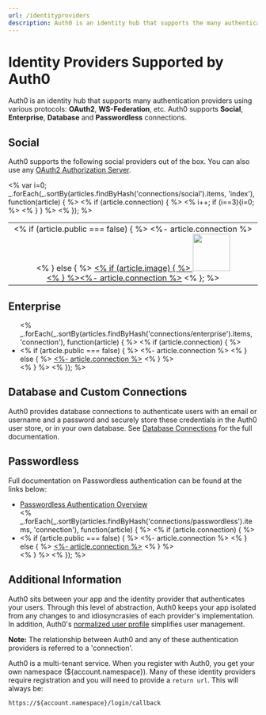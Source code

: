 ```yaml
---
url: /identityproviders
description: Auth0 is an identity hub that supports the many authentication providers listed here.
---
```


# Identity Providers Supported by Auth0

Auth0 is an identity hub that supports many authentication providers using various protocols: **OAuth2**, **WS-Federation**, etc. Auth0 supports **Social**, **Enterprise**, **Database** and **Passwordless** connections.

## Social

Auth0 supports the following social providers out of the box. You can also use any [OAuth2 Authorization Server](/connections/social/oauth2).

<table width="100%">
<tr>
<% var i=0; _.forEach(_.sortBy(articles.findByHash('connections/social').items, 'index'), function(article) { %>
<% if (article.connection) { %> 
<td align="center">
      <% if (article.public === false) { %>
        <%- article.connection %>
      <% } else { %>
        <a href="<%- '/docs' + article.url %>">
        <% if (article.image) { %>
        <img width="75" src="<%- '/docs' + article.image %>"><br><% } %><%- article.connection %></a>
      <% }; %>
</td>
  <% i++; if (i==3){i=0; %>
</tr>  
<% }  } %>
<% }); %>
</tr>
</table>

## Enterprise
<ul>
<% _.forEach(_.sortBy(articles.findByHash('connections/enterprise').items, 'connection'), function(article) { %>
  <% if (article.connection) { %>
    <li>
      <% if (article.public === false) { %>
        <%- article.connection %>
      <% } else { %>
        <a href="<%- '/docs' + article.url %>"><%- article.connection %></a>
      <% } %>
    </li>
  <% } %>
<% }); %>
</ul>

## Database and Custom Connections

Auth0 provides database connections to authenticate users with an email or username and a password and securely store these credentials in the Auth0 user store, or in your own database. See [Database Connections](/connections/database) for the full documentation.

## Passwordless
Full documentation on Passwordless authentication can be found at the links below:

<ul>
<li><a href="/connections/passwordless">Passwordless Authentication Overview</a></li>
<% _.forEach(_.sortBy(articles.findByHash('connections/passwordless').items, 'connection'), function(article) { %>
  <% if (article.connection) { %>
    <li>
      <% if (article.public === false) { %>
        <%- article.connection %>
      <% } else { %>
        <a href="<%- '/docs' + article.url %>"><%- article.connection %></a>
      <% } %>
    </li>
  <% } %>
<% }); %>
</ul>


## Additional Information

Auth0 sits between your app and the identity provider that authenticates your users. Through this level of abstraction, Auth0 keeps your app isolated from any changes to and idiosyncrasies of each provider's implementation. In addition, Auth0's [normalized user profile](/user-profile) simplifies user management.

**Note:** The relationship between Auth0 and any of these authentication providers is referred to a 'connection'.

Auth0 is a multi-tenant service. When you register with Auth0, you get your own namespace (${account.namespace}). Many of these identity providers require registration and you will need to provide a `return url`. This will always be:

`https://${account.namespace}/login/callback`
